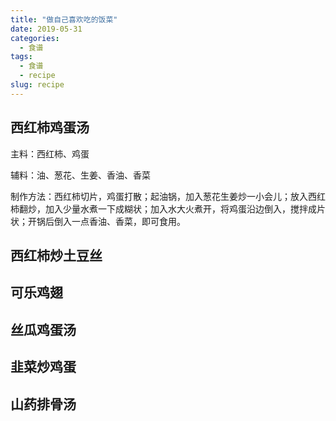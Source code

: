 ```yaml
---
title: "做自己喜欢吃的饭菜"
date: 2019-05-31
categories:
  - 食谱
tags:
  - 食谱
  - recipe
slug: recipe
---
```


## 西红柿鸡蛋汤

主料：西红柿、鸡蛋

辅料：油、葱花、生姜、香油、香菜

制作方法：西红柿切片，鸡蛋打散；起油锅，加入葱花生姜炒一小会儿；放入西红柿翻炒，加入少量水煮一下成糊状；加入水大火煮开，将鸡蛋沿边倒入，搅拌成片状；开锅后倒入一点香油、香菜，即可食用。

## 西红柿炒土豆丝

## 可乐鸡翅

## 丝瓜鸡蛋汤

## 韭菜炒鸡蛋

## 山药排骨汤